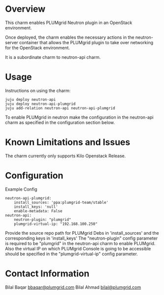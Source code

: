# Overview

This charm enables PLUMgrid Neutron plugin in an OpenStack environment.

Once deployed, the charm enables the necessary actions in the neutron-server container that allows the PLUMgrid plugin to take over networking for the OpenStack environment.

It is a subordinate charm to neutron-api charm.

# Usage

Instructions on using the charm:

    juju deploy neutron-api
    juju deploy neutron-api-plumgrid
    juju add-relation neutron-api neutron-api-plumgrid

To enable PLUMgrid in neutron make the configuration in the neutron-api charm as specified in the configuration section below.

# Known Limitations and Issues

The charm currently only supports Kilo Openstack Release.

# Configuration

Example Config

    neutron-api-plumgrid:
        install_sources: 'ppa:plumgrid-team/stable'
        install_keys: 'null'
        enable-metadata: False
    neutron-api:
        neutron-plugin: "plumgrid"
        plumgrid-virtual-ip: "192.168.100.250"

Provide the source repo path for PLUMgrid Debs in 'install_sources' and the corresponding keys in 'install_keys'
The "neutron-plugin" config parameter is required to be "plumgrid" in the neutron-api charm to enable PLUMgrid.
Also the virtual IP on which PLUMgrid Console is going to be accessible should be specified in the "plumgrid-virtual-ip" config parameter.

# Contact Information

Bilal Baqar <bbaqar@plumgrid.com>
Bilal Ahmad <bilal@plumgrid.com>
